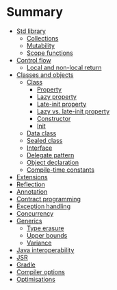 # Summary

- [Std library](./std_library/std_library.md)
    - [Collections](./std_library/collections.md)
    - [Mutability](./std_library/mutability.md)
    - [Scope functions](./std_library/scope_functions.md)
- [Control flow](./control_flow/control_flow.md)
    - [Local and non-local return](./control_flow/local_and_non-local_return.md)
- [Classes and objects](./classes_and_objects/classes_and_objects.md)
    - [Class](./classes_and_objects/class.md)
        - [Property](./classes_and_objects/class/property.md)
        - [Lazy property](./classes_and_objects/class/lazy_property.md)
        - [Late-init property](./classes_and_objects/class/late-init_property.md)
        - [Lazy vs. late-init property](./classes_and_objects/class/lazy_vs_late-init_property.md)
        - [Constructor](./classes_and_objects/class/constructor.md)
        - [Init](./classes_and_objects/class/init.md)
    - [Data class](./classes_and_objects/data_class.md)
    - [Sealed class](./classes_and_objects/sealed_class.md)
    - [Interface]()
    - [Delegate pattern](./classes_and_objects/delegate_pattern.md)
    - [Object declaration](./classes_and_objects/object_declaration.md)
    - [Compile-time constants](./classes_and_objects/compile-time_constants.md)
- [Extensions](./extensions.md)
- [Reflection]()
- [Annotation]()
- [Contract programming]()
- [Exception handling]()
- [Concurrency]()
- [Generics](./generics/generics.md)
    - [Type erasure](./generics/type_erasure.md)
    - [Upper bounds](./generics/upper_bounds.md)
    - [Variance]()
- [Java interoperability](./java_interoperability.md)
- [JSR](./jsr.md)
- [Gradle]()
- [Compiler options](./compiler_options.md)
- [Optimisations](./optimisations.md)
